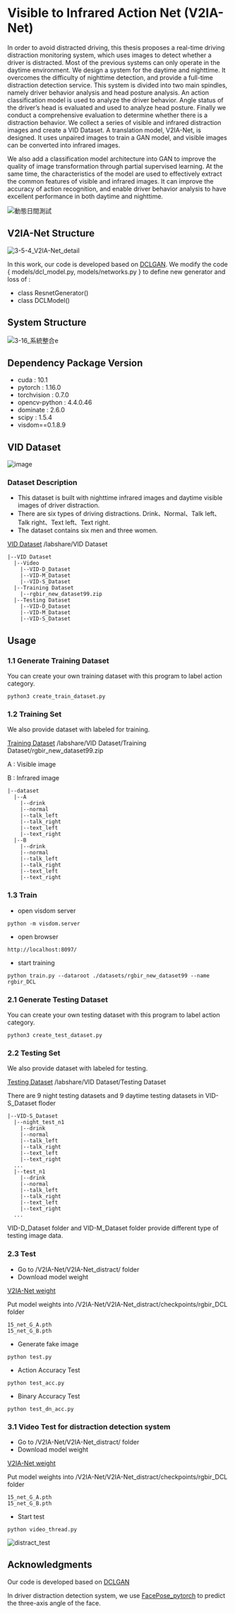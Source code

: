 # Visible to Infrared Action Net (V2IA-Net)
In order to avoid distracted driving, this thesis proposes a real-time driving distraction monitoring system, which uses images to detect whether a driver is distracted. Most of the previous systems can only operate in the daytime environment. We design a system for the daytime and nighttime. It overcomes the difficulty of nighttime detection, and provide a full-time distraction detection service. This system is divided into two main spindles, namely driver behavior analysis and head posture analysis. An action classification model is used to analyze the driver behavior. Angle status of the driver’s head is evaluated and used to analyze head posture. Finally we conduct a comprehensive evaluation to determine whether there is a distraction behavior. We collect a series of visible and infrared distraction images and create a VID Dataset. A translation model, V2IA-Net, is designed. It uses unpaired images to train a GAN model, and visible images can be converted into infrared images.

We also add a classification model architecture into GAN to improve the quality of image transformation through partial supervised learning. At the same time, the characteristics of the model are used to effectively extract the common features of visible and infrared images. It can improve the accuracy of action recognition, and enable driver behavior analysis to have excellent performance in both daytime and nighttime.

![動態日間測試](https://user-images.githubusercontent.com/35215838/183821232-5c376314-5221-4958-b57a-961d5cee1f2a.gif)

## V2IA-Net Structure
![3-5-4_V2IA-Net_detail](https://user-images.githubusercontent.com/35215838/181172618-538c27c4-021e-4af5-80f3-822c520fc49b.png)

In this work, our code is developed based on [DCLGAN](https://github.com/JunlinHan/DCLGAN).
We modify the code { models/dcl_model.py, models/networks.py } to define new generator and loss of : 
* class ResnetGenerator()
* class DCLModel()

## System Structure 
![3-16_系統整合e](https://user-images.githubusercontent.com/35215838/165756454-3a97a001-f40d-4e0b-bf6e-c2e67421781c.png)

## Dependency Package Version
* cuda : 10.1
* pytorch : 1.16.0
* torchvision : 0.7.0
* opencv-python : 4.4.0.46
* dominate : 2.6.0
* scipy : 1.5.4
* visdom==0.1.8.9


## VID Dataset
![image](https://user-images.githubusercontent.com/35215838/172050546-cf589bb3-0fbf-408d-b209-35361f278b0d.png)

### Dataset Description
* This dataset is built with nighttime infrared images and daytime visible images of driver distraction.
* There are six types of driving distractions. Drink、Normal、Talk left、Talk right、Text left、Text right.
* The dataset contains six men and three women.

[VID Dataset]()
/labshare/VID Dataset

```
|--VID Dataset
  |--Video
    |--VID-D_Dataset
    |--VID-M_Dataset
    |--VID-S_Dataset
  |--Training Dataset
    |--rgbir_new_dataset99.zip
  |--Testing Dataset
    |--VID-D_Dataset
    |--VID-M_Dataset
    |--VID-S_Dataset
```

## Usage 
### 1.1 Generate Training Dataset
You can create your own training dataset with this program to label action category.
```
python3 create_train_dataset.py
```
### 1.2 Training Set
We also provide dataset with labeled for training.

[Training Dataset]()
/labshare/VID Dataset/Training Dataset/rgbir_new_dataset99.zip

A : Visible image

B : Infrared image
```
|--dataset
  |--A
    |--drink
    |--normal
    |--talk_left
    |--talk_right
    |--text_left
    |--text_right
  |--B
    |--drink
    |--normal
    |--talk_left
    |--talk_right
    |--text_left
    |--text_right
```

### 1.3 Train
* open visdom server
```
python -m visdom.server
```
* open browser
```
http://localhost:8097/
```
* start training
```
python train.py --dataroot ./datasets/rgbir_new_dataset99 --name rgbir_DCL
```
### 2.1 Generate Testing Dataset
You can create your own testing dataset with this program to label action category.
```
python3 create_test_dataset.py
```
### 2.2 Testing Set
We also provide dataset with labeled for testing.

[Testing Dataset]()
/labshare/VID Dataset/Testing Dataset

There are 9 night testing datasets and 9 daytime testing datasets in VID-S_Dataset floder

```
|--VID-S_Dataset
  |--night_test_n1
    |--drink
    |--normal
    |--talk_left
    |--talk_right
    |--text_left
    |--text_right
  ...
  |--test_n1
    |--drink
    |--normal
    |--talk_left
    |--talk_right
    |--text_left
    |--text_right
  ...
```
VID-D_Dataset folder and VID-M_Dataset folder provide different type of testing image data.

### 2.3 Test
* Go to /V2IA-Net/V2IA-Net_distract/ folder
* Download model weight

[V2IA-Net weight](~) 

Put model weights into /V2IA-Net/V2IA-Net_distract/checkpoints/rgbir_DCL folder

```
15_net_G_A.pth
15_net_G_B.pth
```
* Generate fake image
```
python test.py
```
* Action Accuracy Test
```
python test_acc.py
```
* Binary Accuracy Test
```
python test_dn_acc.py
```
### 3.1 Video Test for distraction detection system
* Go to /V2IA-Net/V2IA-Net_distract/ folder
* Download model weight

[V2IA-Net weight](~) 

Put model weights into /V2IA-Net/V2IA-Net_distract/checkpoints/rgbir_DCL folder
```
15_net_G_A.pth
15_net_G_B.pth
```

* Start test
```
python video_thread.py
```
![distract_test](https://user-images.githubusercontent.com/35215838/181173445-0b10eb90-c9f9-4abf-a19f-1ea94a265728.png)
## Acknowledgments
Our code is developed based on [DCLGAN](https://github.com/JunlinHan/DCLGAN)

In driver distraction detection system, we use [FacePose_pytorch](https://github.com/WIKI2020/FacePose_pytorch) to predict the three-axis angle of the face.
